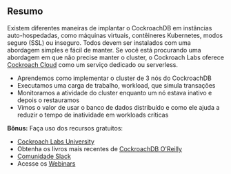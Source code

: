 ## Resumo

Existem diferentes maneiras de implantar o CockroachDB em instâncias auto-hospedadas, como máquinas virtuais, contêineres Kubernetes, modos seguro (SSL) ou inseguro. Todos devem ser instalados com uma abordagem simples e fácil de manter. Se você está procurando uma abordagem em que não precise manter o cluster, o Cockroach Labs oferece [Cockroach Cloud](https://cockroachlabs.cloud/) como um serviço dedicado ou serverless.

* Aprendemos como implementar o cluster de 3 nós do CockroachDB
* Executamos uma carga de trabalho, workload, que simula transações
* Monitoramos a atividade do cluster enquanto um nó estava inativo e depois o restauramos
* Vimos o valor de usar o banco de dados distribuído e como ele ajuda a reduzir o tempo de inatividade em workloads críticas

**Bônus:** Faça uso dos recursos gratuitos:
* [Cockroach Labs University](https://www.cockroachlabs.com/cockroach-university/)
* Obtenha os livros mais recentes de [CockroachDB O'Reilly](https://www.cockroachlabs.com/resources/oreilly/)
* [Comunidade Slack](https://www.cockroachlabs.com/join-community/)
* Acesse os [Webinars](https://www.cockroachlabs.com/community/webinars/)
